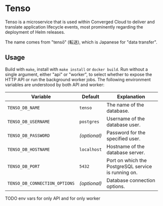 # Tenso

Tenso is a microservice that is used within Converged Cloud to deliver and
translate application lifecycle events, most prominently regarding the
deployment of Helm releases.

The name comes from "tensō" (転送), which is Japanese for "data transfer".

## Usage

Build with `make`, install with `make install` or `docker build`. Run without
a single argument, either "api" or "worker", to select whether to expose the
HTTP API or run the background worker jobs. The following environment variables
are understood by both API and worker:

| Variable | Default | Explanation |
| -------- | ------- | ----------- |
| `TENSO_DB_NAME` | `tenso` | The name of the database. |
| `TENSO_DB_USERNAME` | `postgres` | Username of the database user. |
| `TENSO_DB_PASSWORD` | *(optional)* | Password for the specified user. |
| `TENSO_DB_HOSTNAME` | `localhost` | Hostname of the database server. |
| `TENSO_DB_PORT` | `5432` | Port on which the PostgreSQL service is running on. |
| `TENSO_DB_CONNECTION_OPTIONS` | *(optional)* | Database connection options. |

TODO env vars for only API and for only worker

